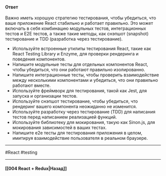 #### Ответ

Важно иметь хорошую стратегию тестирования, чтобы убедиться, что ваше приложение React стабильно и работает правильно. Это может включать в себя комбинацию модульных тестов, интеграционных тестов и E2E тестов, а также такие методы, как снэпшот (snapshot) тестирование и TDD (разработка через тестирование).

- Используйте встроенные утилиты тестирования React, такие как React Testing Library и Enzyme, для проверки рендеринга и поведения компонентов.
- Напишите модульные тесты для отдельных компонентов React, чтобы убедиться, что они работают правильно изолированно.
- Напишите интеграционные тесты, чтобы проверить взаимодействие между несколькими компонентами и убедиться, что они правильно работают вместе.
- Используйте фреймворк для тестирования, такой как Jest, для запуска и организации тестов.
- Используйте снэпшот тестирование, чтобы убедиться, что рендеринг вашего компонента неожиданно не изменится.
- Используйте разработку через тестирование (TDD) для написания тестов перед написанием реализацией функций.
- Используйте библиотеку для мокирования, такую как Sinon.js, для мокирования зависимостей в ваших тестах.
- Напишите e2e тесты для тестирования приложения в целом, имитируя взаимодействие пользователя в реальном браузере.

____
 #React #testing 

____

#### [[004 React + Redux|Назад]]